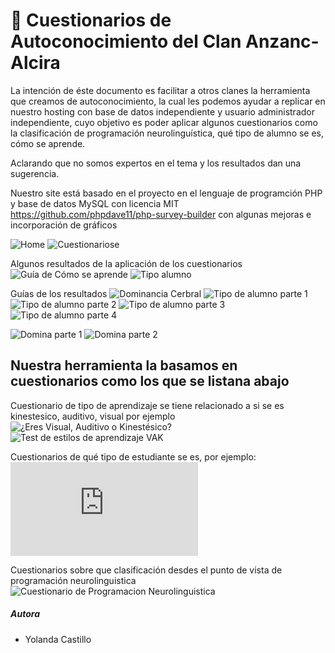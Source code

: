 # 🧪 Cuestionarios de Autoconocimiento del Clan Anzanc-Alcira

La intención de éste documento es facilitar a otros clanes la herramienta que creamos de autoconocimiento, la cual les podemos ayudar a replicar en nuestro hosting con base de datos independiente y usuario administrador independiente,
cuyo objetivo es poder aplicar algunos cuestionarios como la clasificación de programación neurolinguística, qué tipo de alumno se es, cómo se aprende. 

Aclarando que no somos expertos en el tema y los resultados dan una sugerencia.

Nuestro site está basado en el proyecto en el lenguaje de programción PHP y base de datos MySQL con licencia MIT https://github.com/phpdave11/php-survey-builder con algunas mejoras e incorporación de gráficos

![Home](img/site-home.png)
![Cuestionariose](img/site-cuestionarios.png)

Algunos resultados de la aplicación de los cuestionarios
![Guía de Cómo se aprende](img/site-dominanciaCerebral.png)
![Tipo alumno](img/site-tipoAlumno.png)

Guías de los resultados
![Dominancia Cerbral](img/site-comoAprende.png)
![Tipo de alumno parte 1](img/site-guiaComoAprendete-1.png)
![Tipo de alumno parte 2](img/site-guiaComoAprendete-2.png)
![Tipo de alumno parte 3](img/site-guiaComoAprendete-3.png)
![Tipo de alumno parte 4](img/site-guiaComoAprendete-4.png)

![Domina parte 1](img/site-guiaTipoAlumno-1.png)
![Domina parte 2](img/site-guiaTipoAlumno-2.png)

## Nuestra herramienta la basamos en cuestionarios como los que se listana abajo

Cuestionario de tipo de aprendizaje se tiene relacionado a si se es kinestesico, auditivo, visual
por ejemplo 
![¿Eres Visual, Auditivo o Kinestésico?](https://www.clinicabaviera.com/blog/curiosidades/eres-visual-auditivo-o-kinestesico/)
![Test de estilos de aprendizaje VAK](https://www.psicoactiva.com/test/educacion-y-aprendizaje/test-de-estilos-de-aprendizaje/)


Cuestionarios de qué tipo de estudiante se es, por ejemplo:
![Test estilos de aprendizaje](https://www.cua.uam.mx/public/elfinder/files/PDF/planeacion/test-de-estilos-de-aprendizaje.pdf)

Cuestionarios sobre que clasificación desdes el punto de vista de programación neurolinguistica
![Cuestionario de Programacion Neurolinguistica](https://www.scribd.com/document/315421105/Cuestionario-de-Programacion-Neurolinguistica)


##### Autora

- Yolanda Castillo

